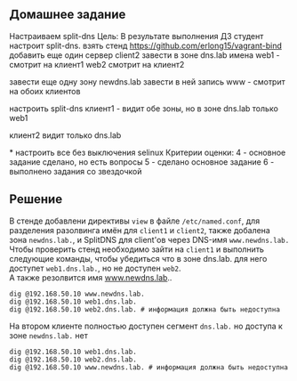 ## Домашнее задание
Настраиваем split-dns
Цель: В результате выполнения ДЗ студент настроит split-dns.
взять стенд https://github.com/erlong15/vagrant-bind
добавить еще один сервер client2
завести в зоне dns.lab
имена
web1 - смотрит на клиент1
web2 смотрит на клиент2

завести еще одну зону newdns.lab
завести в ней запись
www - смотрит на обоих клиентов

настроить split-dns
клиент1 - видит обе зоны, но в зоне dns.lab только web1

клиент2 видит только dns.lab

\* настроить все без выключения selinux
Критерии оценки: 4 - основное задание сделано, но есть вопросы
5 - сделано основное задание
6 - выполнено задания со звездочкой

## Решение  

В стенде добавлени директивы `view` в файле `/etc/named.conf`, для разделения разолвинга имён для `client1` и `client2`, также добалена зона `newdns.lab.`, и SplitDNS для client'ов через DNS-имя `www.newdns.lab.` 
Чтобы проверить стенд необходимо зайти на `client1` и выполнить следующие команды, чтобы убедиться что в зоне dns.lab. для него доступет `web1.dns.lab.`, но не доступен `web2`.   
А также резолвится имя www.newdns.lab..
```
dig @192.168.50.10 www.newdns.lab.
dig @192.168.50.10 web1.dns.lab.
dig @192.168.50.10 web2.dns.lab. # информация должна быть недоступна 
```

На втором клиенте полностью доступен сегмент `dns.lab.` но доступа к зоне `newdns.lab.` нет
```
dig @192.168.50.10 web1.dns.lab.
dig @192.168.50.10 web2.dns.lab. 
dig @192.168.50.10 www.newdns.lab. # информация должна быть недоступна
```
